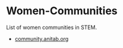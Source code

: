 # Women-Communities

List of women communities in STEM.

- [community.anitab.org](https://community.anitab.org/)


